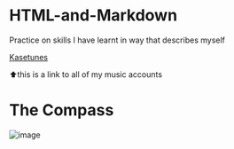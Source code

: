 # HTML-and-Markdown
Practice on skills I have learnt in way that describes myself 

[Kasetunes](https://linktr.ee/Kasetunes) 

⬆️this is a link to all of my music accounts 


The Compass 
============

![image](https://user-images.githubusercontent.com/87410280/125913665-ea51b350-7692-45cc-bac8-8a5494bf9be6.jpeg)

